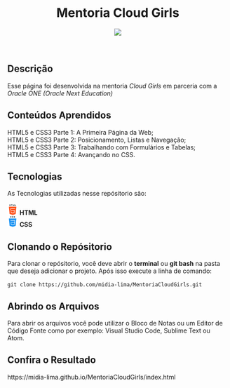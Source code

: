 <h1 align="center">Mentoria Cloud Girls</h1>

<p align="center"><img src="https://img.shields.io/badge/Made%20By-Midi%C3%A3%20Lima-blueviolet?link=http://left&link="https://www.linkedin.com/in/midia-lima/right"></p><br>

<h2>Descrição</h2>
<p>Esse página foi desenvolvida na mentoria <i>Cloud Girls</i> em parceria com a <i>Oracle ONE (Oracle Next Education)</i></p>

<h2>Conteúdos Aprendidos</h2>
HTML5 e CSS3 Parte 1: A Primeira Página da Web;<br>
HTML5 e CSS3 Parte 2: Posicionamento, Listas e Navegação;<br>
HTML5 e CSS3 Parte 3: Trabalhando com Formulários e Tabelas;<br>
HTML5 e CSS3 Parte 4: Avançando no CSS.<br>

<h2>Tecnologias</h2>
<p>As Tecnologias utilizadas nesse repósitorio são:<br><br>
<img src="img/html.png"> <b>HTML</b><br>
<img src="img/css.png"> <b>CSS</b><br>

<h2>Clonando o Repósitorio</h2>
<p>Para clonar o repósitorio, você deve abrir o <b>terminal</b> ou <b>git bash</b> na pasta que deseja adicionar o projeto. Após isso execute a linha de comando:</p>

```shell
git clone https://github.com/midia-lima/MentoriaCloudGirls.git
```
<h2>Abrindo os Arquivos</h2>
<p>Para abrir os arquivos você pode utilizar o Bloco de Notas ou um Editor de Código Fonte como por exemplo: Visual Studio Code, Sublime Text ou Atom.</p>

<h2>Confira o Resultado</h2>  
https://midia-lima.github.io/MentoriaCloudGirls/index.html
